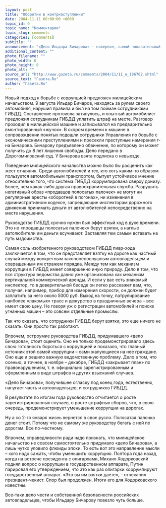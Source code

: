 ```yaml
---
layout: post
title: "Оборотни в контрнаступлении"
date: 2004-11-11 00:00:00 +0000
topic_id: 9
topic_name: "Комментарии"
topic_slug: comments
categories: [comments]
subtitle: ""
announcement: "«Дело Ильдара Бичарова» – наверное, самый показательный пример того, как государство пытается не просто переложить свои проблемы на плечи сограждан, но и щедро разделить с ними вину за все происходящее."
additional_content: ""
photo_filename: ""
photo_width: 0
photo_height: 0
photo_alt: ""
source_url: "http://www.gazeta.ru/comments/2004/11/11_e_196702.shtml"
source_text: "Газета.Ru"
author: "Газета.Ru"
---
```

Новый подход к борьбе с коррупцией предложен милицейским начальством. 9 августа Ильдар Бичаров, находясь за рулем своего автомобиля, нарушил правила и был на том пойман сотрудниками ГИБДД. Составление протокола затянулось, и опытный автомобилист предложил сотрудникам ГИБДД уплатить штраф на месте. Разговор проходил в милицейской машине и записывался на предварительно вмонтированный «жучок». В скором времени к машине в сопровождении понятых подошли сотрудники Управления по борьбе с экономическими преступлениями и пресекли преступные намерения г-на Бичарова. Бичарову предъявлено обвинение, по которому он может получить до 8 лет лишения свободы. Дело передано в Дорогомиловский суд. У Бичарова взята подписка о невыезде.

Поведение милицейского начальства можно было бы расценить как жест отчаяния. Среди автолюбителей и тех, кто хоть каким-то образом пользуется автомобильным транспортом, бытует устойчивое мнение относительно того, что система ГИБДД коррумпирована сверху донизу. Более, чем какая-либо другая правоохранительная служба. Разрушить негативный образ «продавцов полосатых палочек» не могут ни регулярные аресты «оборотней в погонах», ни изменения в административном кодексе, запрещающие инспекторам дорожного движения принимать деньги от автолюбителей непосредственно на месте нарушения.

Руководство ГИБДД срочно нужен был эффектный ход в духе времени. Это не «продавцы полосатых палочек» берут взятки, а наглые автолюбители им деньги всучивают. Заставляя тем самым вставать на путь мздоимства.

Самая соль изобретенного руководством ГИБДД пиар-хода заключается в том, что он представляет взятку на дороге как частный случай между конкретным закононепослушным автовладельцем и совращенным им стражем порядка. Между тем как механизм коррупции в ГИБДД имеет совершенно иную природу. Дело в том, что вся структура ведомства давно уже организована как механизм вертикальной коммерческой аренды. И если у вас есть знакомый инспектор, то в доверительной беседе он легко расскажет вам, что, получая, например, прибор для измерения скорости, он должен будет заплатить за него около 5000 руб. Выход на точку, патрулирование наиболее «лакомых» трасс и дежурство в праздничные вечера – все имеет свою цену. Не говоря уж о регистрации автомобилей и поиске угнанных машин – это совсем отдельные промыслы.

Так что сказать, что сотрудники ГИБДД берут взятки, это еще ничего не сказать. Они просто так работают.

Впрочем, остроумие руководства ГИБДД, придумавшего «дело Бичарова», стоит оценить. Оно не только продемонстрировало здесь свою готовность бороться с коррупцией и показало, что главный источник этой самой коррупции – сами жалующиеся на нее граждане. Оно еще и решило важную ведомственную проблему. Дело в том, что осенью, а точнее, в ноябре – декабре, ГИБДД «закрывает план» по правонарушениям, т. е. официально зарегистрированным и оформленным в виде штрафов и других взысканий случаев.

«Дело Бичарова», получившее огласку под конец года, естественно, напугает часть и автовладельцев, и сотрудников ГИБДД.

В результате по итогам года руководство отчитается о росте зарегистрированных случаев, о росте штрафных сборов, что, в свою очередь, продемонстрирует уменьшение коррупции на дорогах.

Ну а со 2-го января жизнь вернется в свое русло. Полосатая палочка денег стоит. Потому что не самому же руководству бегать с ней по дорогам. Все по-честному.

Впрочем, справедливости ради надо признать, что милицейское начальство не совсем самостоятельно придумало «дело Бичарова», а лишь чутко уловило флюиды эпохи. То есть вот это направление мысли – кого надо сажать, чтобы уменьшить коррупцию. Полтора года назад, когда на встрече президента с олигархами, Михаил Ходорковский поднял вопрос о коррупции в государственном аппарате, Путин парировал его утверждением, что это как раз олигархи коррумпируют государственный аппарат. «Это вы им взятки даете», – отчеканил президент-чекист. Спор был продолжен. Итоги его для Ходорковского известны.

Все-таки дело чести и собственной безопасности российских автовладельцев, чтобы Ильдару Бичарову повезло чуть больше.
